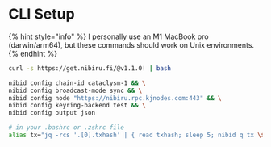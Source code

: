 # CLI Setup

{% hint style="info" %}
I personally use an M1 MacBook pro (darwin/arm64), but these commands should work on Unix environments.
{% endhint %}

```bash
curl -s https://get.nibiru.fi/@v1.1.0! | bash

nibid config chain-id cataclysm-1 && \
nibid config broadcast-mode sync && \
nibid config node "https://nibiru.rpc.kjnodes.com:443" && \
nibid config keyring-backend test && \
nibid config output json
```

```bash
# in your .bashrc or .zshrc file
alias tx="jq -rcs '.[0].txhash' | { read txhash; sleep 5; nibid q tx \$txhash | jq }"
```
